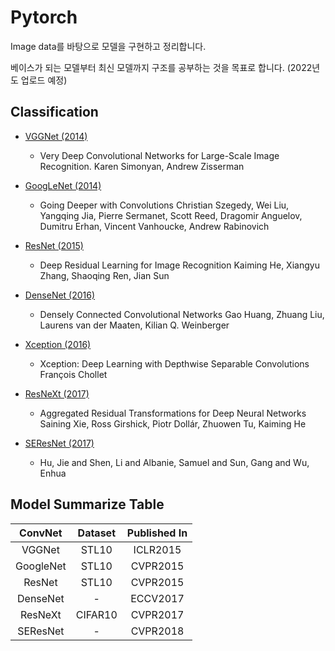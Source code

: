 # Pytorch

Image data를 바탕으로 모델을 구현하고 정리합니다. 

베이스가 되는 모델부터 최신 모델까지 구조를 공부하는 것을 목표로 합니다.
(2022년도 업로드 예정)

## Classification 
+ [VGGNet (2014)](https://arxiv.org/pdf/1409.1556.pdf)
  + Very Deep Convolutional Networks for Large-Scale Image Recognition. Karen Simonyan, Andrew Zisserman  
 
+ [GoogLeNet (2014)](https://arxiv.org/abs/1409.4842)
  + Going Deeper with Convolutions Christian Szegedy, Wei Liu, Yangqing Jia, Pierre Sermanet, Scott Reed, Dragomir Anguelov, Dumitru Erhan, Vincent Vanhoucke, Andrew Rabinovich 

+ [ResNet (2015)](https://arxiv.org/abs/1512.03385)
  + Deep Residual Learning for Image Recognition Kaiming He, Xiangyu Zhang, Shaoqing Ren, Jian Sun   

+ [DenseNet (2016)](https://arxiv.org/abs/1608.06993)
  + Densely Connected Convolutional Networks Gao Huang, Zhuang Liu, Laurens van der Maaten, Kilian Q. Weinberger
  
+ [Xception (2016)](https://arxiv.org/abs/1610.02357)
  + Xception: Deep Learning with Depthwise Separable Convolutions François Chollet

+ [ResNeXt (2017)](https://arxiv.org/abs/1611.05431)
  + Aggregated Residual Transformations for Deep Neural Networks Saining Xie, Ross Girshick, Piotr Dollár, Zhuowen Tu, Kaiming He
 
+ [SEResNet (2017)](https://arxiv.org/abs/1709.01507)
  + Hu, Jie and Shen, Li and Albanie, Samuel and Sun, Gang and Wu, Enhua

## Model Summarize Table

|         ConvNet            | Dataset |   Published In     |
|:--------------------------:|:-------:|:------------------:|
|          VGGNet            |  STL10  |      ICLR2015      |
|        GoogleNet           |  STL10  |      CVPR2015      |
|          ResNet            |  STL10  |      CVPR2015      |
|         DenseNet           |    -    |      ECCV2017      |
|          ResNeXt           | CIFAR10 |      CVPR2017      |
|         SEResNet           |    -    |      CVPR2018      |
